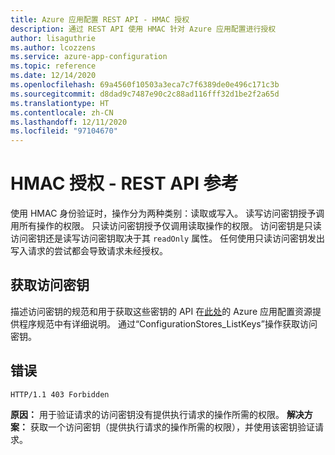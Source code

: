 ```yaml
---
title: Azure 应用配置 REST API - HMAC 授权
description: 通过 REST API 使用 HMAC 针对 Azure 应用配置进行授权
author: lisaguthrie
ms.author: lcozzens
ms.service: azure-app-configuration
ms.topic: reference
ms.date: 12/14/2020
ms.openlocfilehash: 69a4560f10503a3eca7c7f6389de0e496c171c3b
ms.sourcegitcommit: d8dad9c7487e90c2c88ad116fff32d1be2f2a65d
ms.translationtype: HT
ms.contentlocale: zh-CN
ms.lasthandoff: 12/11/2020
ms.locfileid: "97104670"
---
```

# <a name="hmac-authorization---rest-api-reference"></a>HMAC 授权 - REST API 参考

使用 HMAC 身份验证时，操作分为两种类别：读取或写入。 读写访问密钥授予调用所有操作的权限。 只读访问密钥授予仅调用读取操作的权限。 访问密钥是只读访问密钥还是读写访问密钥取决于其 `readOnly` 属性。 任何使用只读访问密钥发出写入请求的尝试都会导致请求未经授权。

## <a name="obtaining-access-keys"></a>获取访问密钥

描述访问密钥的规范和用于获取这些密钥的 API 在[此处](https://github.com/Azure/azure-rest-api-specs/blob/master/specification/appconfiguration/resource-manager/Microsoft.AppConfiguration/stable/2019-10-01/appconfiguration.json)的 Azure 应用配置资源提供程序规范中有详细说明。 通过“ConfigurationStores_ListKeys”操作获取访问密钥。

## <a name="errors"></a>错误

```http
HTTP/1.1 403 Forbidden
```

**原因：** 用于验证请求的访问密钥没有提供执行请求的操作所需的权限。
**解决方案：** 获取一个访问密钥（提供执行请求的操作所需的权限），并使用该密钥验证请求。
